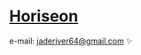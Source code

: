 # [Horiseon](http://www.jaderiver62.github.io)
e-mail:  [jaderiver64@gmail.com](mailto:jaderiver64@gmail.com) :sparkles:
